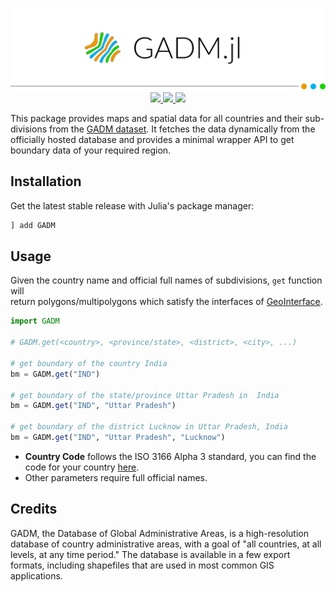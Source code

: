 <p align="center">
  <img src="docs/banner.png"><br>
  <a href="https://travis-ci.com/zerefwayne/GADM.jl">
    <img src="https://travis-ci.com/zerefwayne/GADM.jl.svg?branch=master">
  </a>
  <a href="https://codecov.io/gh/zerefwayne/GADM.jl">
    <img src="https://codecov.io/gh/zerefwayne/GADM.jl/branch/master/graph/badge.svg">
  </a>
  <a href="LICENSE">
    <img src="https://img.shields.io/badge/license-MIT-green.svg">
  </a>
</p>

This package provides maps and spatial data for all countries and their sub-divisions from the [GADM dataset](https://gadm.org/). It fetches the data dynamically from the officially hosted database and provides a minimal wrapper API to get boundary data of your required region.

## Installation

Get the latest stable release with Julia's package manager:

```julia
] add GADM
```

## Usage

Given the country name and official full names of subdivisions, `get` function will  
return polygons/multipolygons which satisfy the interfaces of [GeoInterface](https://github.com/JuliaGeo/GeoInterface.jl).

```julia
import GADM

# GADM.get(<country>, <province/state>, <district>, <city>, ...)

# get boundary of the country India
bm = GADM.get("IND")

# get boundary of the state/province Uttar Pradesh in  India
bm = GADM.get("IND", "Uttar Pradesh")

# get boundary of the district Lucknow in Uttar Pradesh, India
bm = GADM.get("IND", "Uttar Pradesh", "Lucknow")
```
- **Country Code** follows the ISO 3166 Alpha 3 standard, you can find the code for your country [here](https://en.wikipedia.org/wiki/ISO_3166-1_alpha-3).  
- Other parameters require full official names.


## Credits

GADM, the Database of Global Administrative Areas, is a high-resolution database of country administrative areas, with a goal of "all countries, at all levels, at any time period." The database is available in a few export formats, including shapefiles that are used in most common GIS applications.

